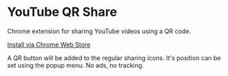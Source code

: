 # YouTube QR Share
Chrome extension for sharing YouTube videos using a QR code.

[Install via Chrome Web Store](https://chrome.google.com/webstore/detail/youtube-qr-share/dedjdpoloiopppkeibmendkmhanidkdd)

A QR button will be added to the regular sharing icons. It's position can be set using the popup menu. No ads, no tracking.